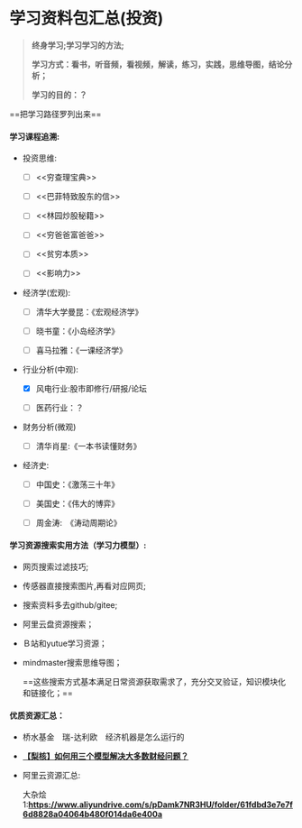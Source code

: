 # 学习资料包汇总(投资)

> **终身学习;学习学习的方法;**
>
> **学习方式：看书，听音频，看视频，解读，练习，实践，思维导图，结论分析；**
>
> **学习的目的：？**



==把学习路径罗列出来==



#### **学习课程追溯:**

- 投资思维:

  - [ ] <<穷查理宝典>>
  - [ ] <<巴菲特致股东的信>>
  - [ ] <<林园炒股秘籍>>
  - [ ] <<穷爸爸富爸爸>>
  - [ ] <<贫穷本质>>
  - [ ] <<影响力>>

  

- 经济学(宏观):

  - [ ] 清华大学曼昆：《宏观经济学》
  
  - [ ] 晓书童：《小岛经济学》
  
  - [ ] 喜马拉雅：《一课经济学》
  
    

 - 行业分析(中观):

     - [x] 风电行业:股市即修行/研报/论坛

     - [ ] 医药行业：？

       

- 财务分析(微观)

  - [ ] 清华肖星:《一本书读懂财务》

  

- 经济史:

  - [ ] 中国史：《激荡三十年》

  - [ ] 美国史：《伟大的博弈》

  - [ ] 周金涛:　《涛动周期论》

  

#### **学习资源搜索实用方法（学习力模型）:**

- 网页搜索过滤技巧;

- 传感器直接搜索图片,再看对应网页;

- 搜索资料多去github/gitee;

- 阿里云盘资源搜索；

- Ｂ站和yutue学习资源；

- mindmaster搜索思维导图；

  ==这些搜索方式基本满足日常资源获取需求了，充分交叉验证，知识模块化和链接化；==





#### **优质资源汇总：**

- 桥水基金　瑞-达利欧　经济机器是怎么运行的

- **[【梨核】如何用三个模型解决大多数财经问题？](https://www.bilibili.com/read/cv15064463?from=note)**

- 阿里云资源汇总:

  大杂烩1:**https://www.aliyundrive.com/s/pDamk7NR3HU/folder/61fdbd3e7e7f6d8828a04064b480f014da6e400a**

